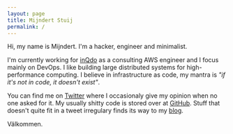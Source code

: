 ```yaml
---
layout: page
title: Mijndert Stuij
permalink: /
---
```


Hi, my name is Mijndert. I'm a hacker, engineer and minimalist. 

I'm currently working for [inQdo](https://inqdo.com/) as a consulting AWS engineer and I focus mainly on DevOps. I like building large distributed systems for high-performance computing. I believe in infrastructure as code, my mantra is _"if it's not in code, it doesn't exist"_.

You can find me on [Twitter](https://twitter.com/mijndert) where I occasionaly give my opinion when no one asked for it. My usually shitty code is stored over at [GitHub](https://github.com/mijndert). Stuff that doesn't quite fit in a tweet irregulary finds its way to my [blog](/blog/).

Välkommen.